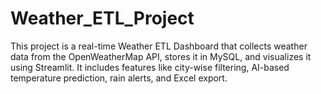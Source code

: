 # Weather_ETL_Project
This project is a real-time Weather ETL Dashboard that collects weather data from the OpenWeatherMap API, stores it in MySQL, and visualizes it using Streamlit. It includes features like city-wise filtering, AI-based temperature prediction, rain alerts, and Excel export.
